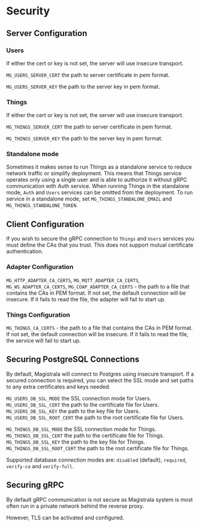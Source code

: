 # Security

## Server Configuration

### Users

If either the cert or key is not set, the server will use insecure transport.

`MG_USERS_SERVER_CERT` the path to server certificate in pem format.

`MG_USERS_SERVER_KEY` the path to the server key in pem format.

### Things

If either the cert or key is not set, the server will use insecure transport.

`MG_THINGS_SERVER_CERT` the path to server certificate in pem format.

`MG_THINGS_SERVER_KEY` the path to the server key in pem format.

### Standalone mode

Sometimes it makes sense to run Things as a standalone service to reduce network traffic or simplify deployment. This means that Things service operates only using a single user and is able to authorize it without gRPC communication with Auth service. When running Things in the standalone mode, `Auth` and `Users` services can be omitted from the deployment.
To run service in a standalone mode, set `MG_THINGS_STANDALONE_EMAIL` and `MG_THINGS_STANDALONE_TOKEN`.

## Client Configuration

If you wish to secure the gRPC connection to `Things` and `Users` services you must define the CAs that you trust. This does not support mutual certificate authentication.

### Adapter Configuration

`MG_HTTP_ADAPTER_CA_CERTS`, `MG_MQTT_ADAPTER_CA_CERTS`, `MG_WS_ADAPTER_CA_CERTS`, `MG_COAP_ADAPTER_CA_CERTS` - the path to a file that contains the CAs in PEM format. If not set, the default connection will be insecure. If it fails to read the file, the adapter will fail to start up.

### Things Configuration

`MG_THINGS_CA_CERTS` - the path to a file that contains the CAs in PEM format. If not set, the default connection will be insecure. If it fails to read the file, the service will fail to start up.

## Securing PostgreSQL Connections

By default, Magistrala will connect to Postgres using insecure transport.
If a secured connection is required, you can select the SSL mode and set paths to any extra certificates and keys needed.

`MG_USERS_DB_SSL_MODE` the SSL connection mode for Users.
`MG_USERS_DB_SSL_CERT` the path to the certificate file for Users.
`MG_USERS_DB_SSL_KEY` the path to the key file for Users.
`MG_USERS_DB_SSL_ROOT_CERT` the path to the root certificate file for Users.

`MG_THINGS_DB_SSL_MODE` the SSL connection mode for Things.
`MG_THINGS_DB_SSL_CERT` the path to the certificate file for Things.
`MG_THINGS_DB_SSL_KEY` the path to the key file for Things.
`MG_THINGS_DB_SSL_ROOT_CERT` the path to the root certificate file for Things.

Supported database connection modes are: `disabled` (default), `required`, `verify-ca` and `verify-full`.

## Securing gRPC

By default gRPC communication is not secure as Magistrala system is most often run in a private network behind the reverse proxy.

However, TLS can be activated and configured.
